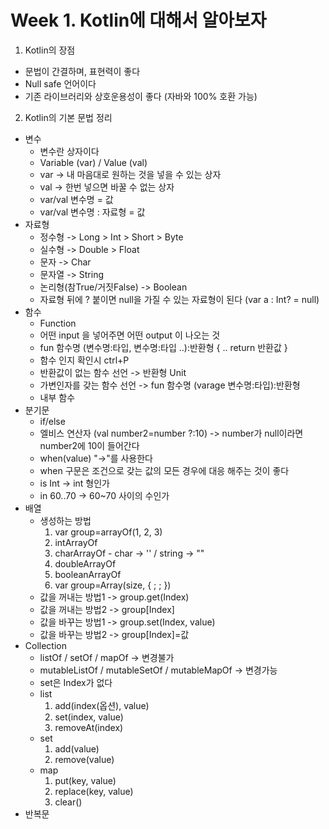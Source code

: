 # Week 1. Kotlin에 대해서 알아보자

1. Kotlin의 장점
 * 문법이 간결하며, 표현력이 좋다
 * Null safe 언어이다
 * 기존 라이브러리와 상호운용성이 좋다 (자바와 100% 호환 가능)
2. Kotlin의 기본 문법 정리
 * 변수
    * 변수란 상자이다
    * Variable (var) / Value (val)
    * var -> 내 마음대로 원하는 것을 넣을 수 있는 상자
    * val -> 한번 넣으면 바꿀 수 없는 상자
    * var/val 변수명 = 값
    * var/val 변수명 : 자료형 = 값
 * 자료형
    * 정수형 -> Long > Int > Short > Byte
    * 실수형 -> Double > Float
    * 문자 -> Char
    * 문자열 -> String
    * 논리형(참True/거짓False) -> Boolean
    * 자료형 뒤에 ? 붙이면 null을 가질 수 있는 자료형이 된다 (var a : Int? = null)
 * 함수
    * Function
    * 어떤 input 을 넣어주면 어떤 output 이 나오는 것
    * fun 함수명 (변수명:타입, 변수명:타입 ..):반환형 { .. return 반환값 }
    * 함수 인지 확인시 ctrl+P
    * 반환값이 없는 함수 선언 -> 반환형 Unit
    * 가변인자를 갖는 함수 선언 -> fun 함수명 (varage 변수명:타입):반환형
    * 내부 함수
 * 분기문
    * if/else
    * 엘비스 연산자 (val number2=number ?:10) -> number가 null이라면 number2에 10이 들어간다
    * when(value)  "->"를 사용한다
    * when 구문은 조건으로 갖는 값의 모든 경우에 대응 해주는 것이 좋다
    * is Int -> int 형인가
    * in 60..70 -> 60~70 사이의 수인가
 * 배열
    * 생성하는 방법
      1. var group=arrayOf<Int>(1, 2, 3)
      2. intArrayOf
      3. charArrayOf - char -> '' / string -> ""
      4. doubleArrayOf
      5. booleanArrayOf
      6. var group=Array(size, { ; ; })
    * 값을 꺼내는 방법1 -> group.get(Index)
    * 값을 꺼내는 방법2 -> group[Index]
    * 값을 바꾸는 방법1 -> group.set(Index, value)
    * 값을 바꾸는 방법2 -> group[Index]=값
 * Collection
    * listOf / setOf / mapOf -> 변경불가
    * mutableListOf / mutableSetOf / mutableMapOf -> 변경가능
    * set은 Index가 없다
    * list
      1. add(index(옵션), value)
      2. set(index, value)
      3. removeAt(index)
    * set
      1. add(value)
      2. remove(value)
    * map
      1. put(key, value)
      2. replace(key, value)
      3. clear()
 * 반복문
  
